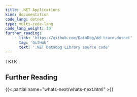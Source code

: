 ```yaml
---
title: .NET Applications
kind: documentation
code_lang: dotnet
type: multi-code-lang
code_lang_weight: 10
further_reading:
    - link: 'https://github.com/DataDog/dd-trace-dotnet'
      tag: 'GitHub'
      text: '.NET Datadog Library source code'
---
```


TKTK

## Further Reading

{{< partial name="whats-next/whats-next.html" >}}
